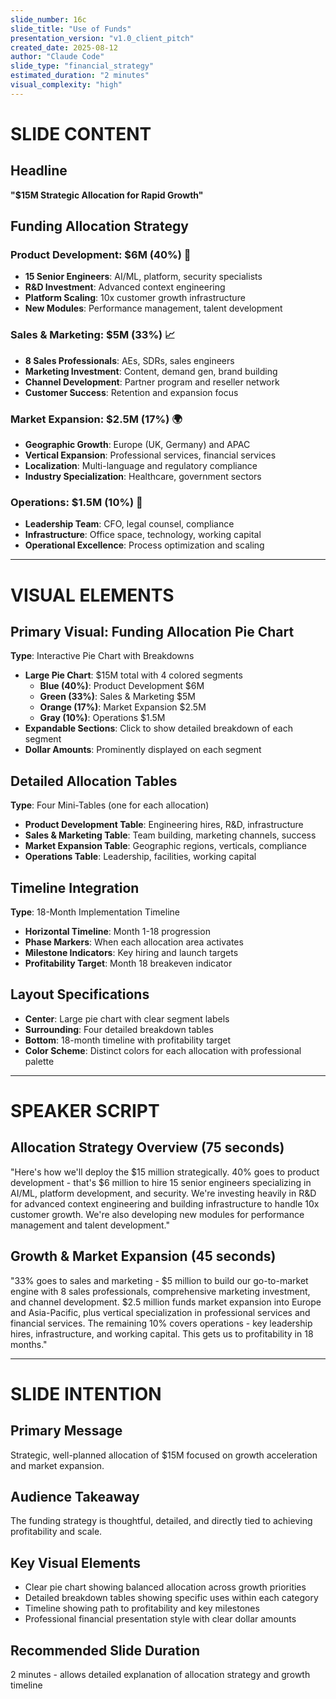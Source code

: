 ```yaml
---
slide_number: 16c
slide_title: "Use of Funds"
presentation_version: "v1.0_client_pitch"
created_date: 2025-08-12
author: "Claude Code"
slide_type: "financial_strategy"
estimated_duration: "2 minutes"
visual_complexity: "high"
---
```


# SLIDE CONTENT

## Headline
**"$15M Strategic Allocation for Rapid Growth"**

## Funding Allocation Strategy

### **Product Development: $6M (40%)** 🔧
- **15 Senior Engineers**: AI/ML, platform, security specialists
- **R&D Investment**: Advanced context engineering
- **Platform Scaling**: 10x customer growth infrastructure
- **New Modules**: Performance management, talent development

### **Sales & Marketing: $5M (33%)** 📈
- **8 Sales Professionals**: AEs, SDRs, sales engineers
- **Marketing Investment**: Content, demand gen, brand building
- **Channel Development**: Partner program and reseller network
- **Customer Success**: Retention and expansion focus

### **Market Expansion: $2.5M (17%)** 🌍
- **Geographic Growth**: Europe (UK, Germany) and APAC
- **Vertical Expansion**: Professional services, financial services
- **Localization**: Multi-language and regulatory compliance
- **Industry Specialization**: Healthcare, government sectors

### **Operations: $1.5M (10%)** 🏢
- **Leadership Team**: CFO, legal counsel, compliance
- **Infrastructure**: Office space, technology, working capital
- **Operational Excellence**: Process optimization and scaling

---

# VISUAL ELEMENTS

## Primary Visual: Funding Allocation Pie Chart
**Type**: Interactive Pie Chart with Breakdowns
- **Large Pie Chart**: $15M total with 4 colored segments
  - **Blue (40%)**: Product Development $6M
  - **Green (33%)**: Sales & Marketing $5M  
  - **Orange (17%)**: Market Expansion $2.5M
  - **Gray (10%)**: Operations $1.5M
- **Expandable Sections**: Click to show detailed breakdown of each segment
- **Dollar Amounts**: Prominently displayed on each segment

## Detailed Allocation Tables
**Type**: Four Mini-Tables (one for each allocation)
- **Product Development Table**: Engineering hires, R&D, infrastructure
- **Sales & Marketing Table**: Team building, marketing channels, success
- **Market Expansion Table**: Geographic regions, verticals, compliance
- **Operations Table**: Leadership, facilities, working capital

## Timeline Integration
**Type**: 18-Month Implementation Timeline
- **Horizontal Timeline**: Month 1-18 progression
- **Phase Markers**: When each allocation area activates
- **Milestone Indicators**: Key hiring and launch targets
- **Profitability Target**: Month 18 breakeven indicator

## Layout Specifications
- **Center**: Large pie chart with clear segment labels
- **Surrounding**: Four detailed breakdown tables
- **Bottom**: 18-month timeline with profitability target
- **Color Scheme**: Distinct colors for each allocation with professional palette

---

# SPEAKER SCRIPT

## Allocation Strategy Overview (75 seconds)
"Here's how we'll deploy the $15 million strategically. 40% goes to product development - that's $6 million to hire 15 senior engineers specializing in AI/ML, platform development, and security. We're investing heavily in R&D for advanced context engineering and building infrastructure to handle 10x customer growth. We're also developing new modules for performance management and talent development."

## Growth & Market Expansion (45 seconds)
"33% goes to sales and marketing - $5 million to build our go-to-market engine with 8 sales professionals, comprehensive marketing investment, and channel development. $2.5 million funds market expansion into Europe and Asia-Pacific, plus vertical specialization in professional services and financial services. The remaining 10% covers operations - key leadership hires, infrastructure, and working capital. This gets us to profitability in 18 months."

---

# SLIDE INTENTION

## Primary Message
Strategic, well-planned allocation of $15M focused on growth acceleration and market expansion.

## Audience Takeaway
The funding strategy is thoughtful, detailed, and directly tied to achieving profitability and scale.

## Key Visual Elements
- Clear pie chart showing balanced allocation across growth priorities
- Detailed breakdown tables showing specific uses within each category
- Timeline showing path to profitability and key milestones
- Professional financial presentation style with clear dollar amounts

## Recommended Slide Duration
2 minutes - allows detailed explanation of allocation strategy and growth timeline